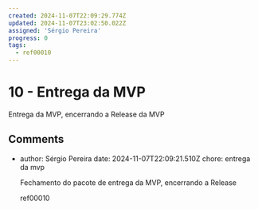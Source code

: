 ```yaml
---
created: 2024-11-07T22:09:29.774Z
updated: 2024-11-07T23:02:50.022Z
assigned: 'Sérgio Pereira'
progress: 0
tags:
  - ref00010
---
```


# 10 - Entrega da MVP

Entrega da MVP, encerrando a Release da MVP

## Comments

- author: Sérgio Pereira
  date: 2024-11-07T22:09:21.510Z
  chore: entrega da mvp
  
  Fechamento do pacote de entrega da MVP, encerrando a Release
  
  ref00010
